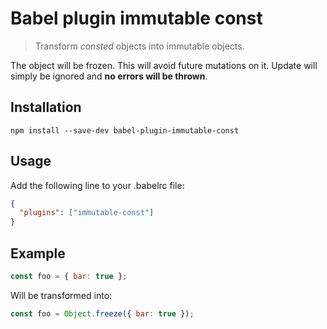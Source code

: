 # Babel plugin immutable const

> Transform _consted_ objects into immutable objects.

The object will be frozen. This will avoid future mutations on it.
Update will simply be ignored and __no errors will be thrown__.

## Installation

```shell
npm install --save-dev babel-plugin-immutable-const
```

## Usage

Add the following line to your .babelrc file:

```json
{
  "plugins": ["immutable-const"]
}
```

## Example

```js
const foo = { bar: true };
```

Will be transformed into:

```js
const foo = Object.freeze({ bar: true });
```
